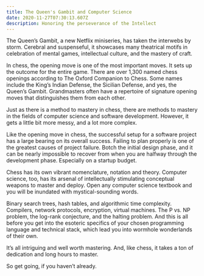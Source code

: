 ```yaml
---
title: The Queen's Gambit and Computer Science
date: 2020-11-27T07:30:13.607Z
description: Honoring the perseverance of the Intellect
---
```

The Queen’s Gambit, a new Netflix miniseries, has taken the interwebs by storm. Cerebral and suspenseful, it showcases many theatrical motifs in celebration of mental games, intellectual culture, and the mastery of craft.

In chess, the opening move is one of the most important moves. It sets up the outcome for the entire game. There are over 1,300 named chess openings according to The Oxford Companion to Chess. Some names include the King’s Indian Defense, the Sicilian Defense, and yes, the Queen’s Gambit. Grandmasters often have a repertoire of signature opening moves that distinguishes them from each other.

Just as there is a method to mastery in chess, there are methods to mastery in the fields of computer science and software development. However, it gets a little bit more messy, and a lot more complex.

Like the opening move in chess, the successful setup for a software project has a large bearing on its overall success. Failing to plan properly is one of the greatest causes of project failure. Botch the initial design phase, and it can be nearly impossible to recover from when you are halfway through the development phase. Especially on a startup budget. 

Chess has its own vibrant nomenclature, notation and theory. Computer science, too, has its arsenal of intellectually stimulating conceptual weapons to master and deploy. Open any computer science textbook and you will be inundated with mystical-sounding words.

Binary search trees, hash tables, and algorithmic time complexity. Compilers, network protocols, encryption, virtual machines. The P vs. NP problem, the log-rank conjecture, and the halting problem. And this is all before you get into the esoteric specifics of your chosen programming language and technical stack, which lead you into wormhole wonderlands of their own.

It’s all intriguing and well worth mastering. And, like chess, it takes a ton of dedication and long hours to master.

So get going, if you haven’t already.